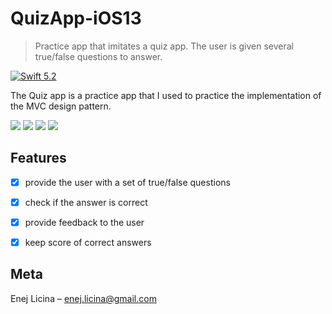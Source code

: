 # QuizApp-iOS13

> Practice app that imitates a quiz app. The user is given several true/false questions to answer.

[![Swift 5.2][swift-image]][swift-url]

The Quiz app is a practice app that I used to practice the implementation of the MVC design pattern.

![](header.png)
![](https://github.com/EnejL/Readme-images/blob/master/QuizApp-iOS13/Simulator%20Screen%20Shot%20-%20iPhone%2011%20Pro%20-%202020-04-20%20at%2021.46.57.png)
![](https://github.com/EnejL/Readme-images/blob/master/QuizApp-iOS13/Simulator%20Screen%20Shot%20-%20iPhone%2011%20Pro%20-%202020-04-20%20at%2021.47.27.png)
![](https://github.com/EnejL/Readme-images/blob/master/QuizApp-iOS13/Simulator%20Screen%20Shot%20-%20iPhone%2011%20Pro%20-%202020-04-20%20at%2021.47.31.png)

## Features

- [x] provide the user with a set of true/false questions
- [x] check if the answer is correct
- [x] provide feedback to the user
- [x] keep score of correct answers


## Meta

Enej Licina – enej.licina@gmail.com

[swift-image]:https://img.shields.io/badge/swift-5.2-orange.svg
[swift-url]: https://swift.org/

